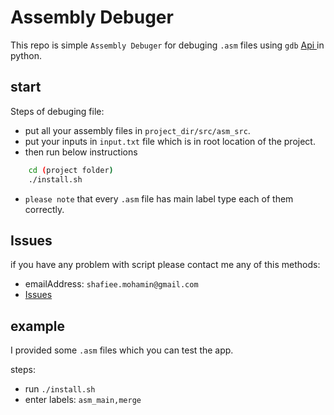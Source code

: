 # Assembly Debuger

This repo is simple `Assembly Debuger` for debuging `.asm` files using `gdb` <a href='https://sourceware.org/gdb/current/onlinedocs/gdb/Basic-Python.html'> Api </a> in python. <br />

## start

Steps of debuging file:

- put all your assembly files in `project_dir/src/asm_src`.
- put your inputs in `input.txt` file which is in root location of the project.
- then run below instructions

```bash
    cd (project folder)
    ./install.sh
```
- `please note` that every `.asm` file has main label type each of them correctly.

## Issues

if you have any problem with script please contact me any of this methods:

- emailAddress: `shafiee.mohamin@gmail.com`
- <a href='https://github.com/shamohamin/Assembly-Debuger/issues'> Issues</a>

## example

I provided some `.asm` files which you can test the app. <br/>

steps:

- run `./install.sh`
- enter labels: `asm_main,merge`
